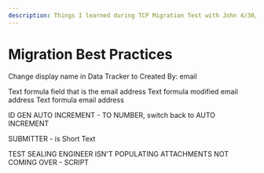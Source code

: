 ```yaml
---
description: Things I learned during TCP Migration Test with John 4/30/2020
---
```


# Migration Best Practices

Change display name in Data Tracker to Created By: email

Text formula field that is the email address Text formula modified email address Text formula email address

ID GEN AUTO INCREMENT - TO NUMBER, switch back to AUTO INCREMENT

SUBMITTER - is Short Text

TEST SEALING ENGINEER ISN'T POPULATING ATTACHMENTS NOT COMING OVER - SCRIPT


